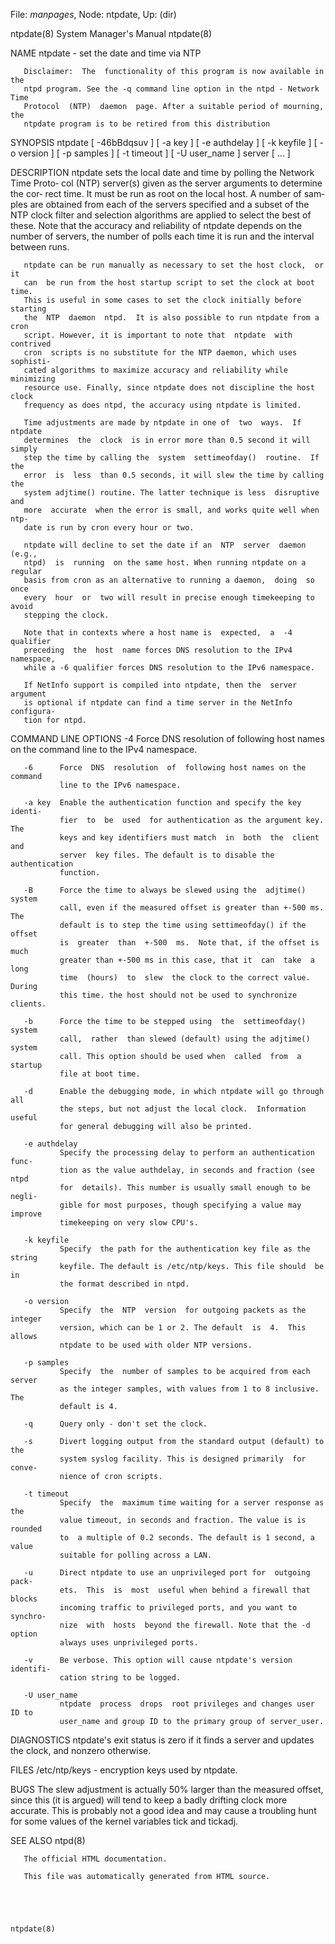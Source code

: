 File: *manpages*,  Node: ntpdate,  Up: (dir)

ntpdate(8)                  System Manager's Manual                 ntpdate(8)



NAME
       ntpdate - set the date and time via NTP


       Disclaimer:  The  functionality of this program is now available in the
       ntpd program. See the -q command line option in the ntpd - Network Time
       Protocol  (NTP)  daemon  page. After a suitable period of mourning, the
       ntpdate program is to be retired from this distribution


SYNOPSIS
       ntpdate [ -46bBdqsuv ] [ -a key ] [ -e authdelay ] [ -k keyfile ] [  -o
       version ] [ -p samples ] [ -t timeout ] [ -U user_name ] server [ ... ]


DESCRIPTION
       ntpdate sets the local date and time by polling the Network Time Proto‐
       col (NTP) server(s) given as the server arguments to determine the cor‐
       rect  time.  It must be run as root on the local host. A number of sam‐
       ples are obtained from each of the servers specified and  a  subset  of
       the NTP clock filter and selection algorithms are applied to select the
       best of these. Note  that  the  accuracy  and  reliability  of  ntpdate
       depends  on  the number of servers, the number of polls each time it is
       run and the interval between runs.

       ntpdate can be run manually as necessary to set the host clock,  or  it
       can  be run from the host startup script to set the clock at boot time.
       This is useful in some cases to set the clock initially before starting
       the  NTP  daemon  ntpd.  It is also possible to run ntpdate from a cron
       script. However, it is important to note that  ntpdate  with  contrived
       cron  scripts is no substitute for the NTP daemon, which uses sophisti‐
       cated algorithms to maximize accuracy and reliability while  minimizing
       resource use. Finally, since ntpdate does not discipline the host clock
       frequency as does ntpd, the accuracy using ntpdate is limited.

       Time adjustments are made by ntpdate in one of  two  ways.  If  ntpdate
       determines  the  clock  is in error more than 0.5 second it will simply
       step the time by calling the  system  settimeofday()  routine.  If  the
       error  is  less  than 0.5 seconds, it will slew the time by calling the
       system adjtime() routine. The latter technique is less  disruptive  and
       more  accurate  when the error is small, and works quite well when ntp‐
       date is run by cron every hour or two.

       ntpdate will decline to set the date if an  NTP  server  daemon  (e.g.,
       ntpd)  is  running  on the same host. When running ntpdate on a regular
       basis from cron as an alternative to running a daemon,  doing  so  once
       every  hour  or  two will result in precise enough timekeeping to avoid
       stepping the clock.

       Note that in contexts where a host name is  expected,  a  -4  qualifier
       preceding  the  host  name forces DNS resolution to the IPv4 namespace,
       while a -6 qualifier forces DNS resolution to the IPv6 namespace.

       If NetInfo support is compiled into ntpdate, then the  server  argument
       is optional if ntpdate can find a time server in the NetInfo configura‐
       tion for ntpd.


COMMAND LINE OPTIONS
       -4      Force DNS resolution of following host  names  on  the  command
               line to the IPv4 namespace.

       -6      Force  DNS  resolution  of  following host names on the command
               line to the IPv6 namespace.

       -a key  Enable the authentication function and specify the key  identi‐
               fier  to  be  used  for authentication as the argument key. The
               keys and key identifiers must match  in  both  the  client  and
               server  key files. The default is to disable the authentication
               function.

       -B      Force the time to always be slewed using the  adjtime()  system
               call, even if the measured offset is greater than +-500 ms. The
               default is to step the time using settimeofday() if the  offset
               is  greater  than  +-500  ms.  Note that, if the offset is much
               greater than +-500 ms in this case, that it  can  take  a  long
               time  (hours)  to  slew  the clock to the correct value. During
               this time. the host should not be used to synchronize clients.

       -b      Force the time to be stepped using  the  settimeofday()  system
               call,  rather  than slewed (default) using the adjtime() system
               call. This option should be used when  called  from  a  startup
               file at boot time.

       -d      Enable the debugging mode, in which ntpdate will go through all
               the steps, but not adjust the local clock.  Information  useful
               for general debugging will also be printed.

       -e authdelay
               Specify the processing delay to perform an authentication func‐
               tion as the value authdelay, in seconds and fraction (see  ntpd
               for  details). This number is usually small enough to be negli‐
               gible for most purposes, though specifying a value may  improve
               timekeeping on very slow CPU's.

       -k keyfile
               Specify  the path for the authentication key file as the string
               keyfile. The default is /etc/ntp/keys. This file should  be  in
               the format described in ntpd.

       -o version
               Specify  the  NTP  version  for outgoing packets as the integer
               version, which can be 1 or 2. The default  is  4.  This  allows
               ntpdate to be used with older NTP versions.

       -p samples
               Specify  the  number of samples to be acquired from each server
               as the integer samples, with values from 1 to 8 inclusive.  The
               default is 4.

       -q      Query only - don't set the clock.

       -s      Divert logging output from the standard output (default) to the
               system syslog facility. This is designed primarily  for  conve‐
               nience of cron scripts.

       -t timeout
               Specify  the  maximum time waiting for a server response as the
               value timeout, in seconds and fraction. The value is is rounded
               to  a multiple of 0.2 seconds. The default is 1 second, a value
               suitable for polling across a LAN.

       -u      Direct ntpdate to use an unprivileged port for  outgoing  pack‐
               ets.  This  is  most  useful when behind a firewall that blocks
               incoming traffic to privileged ports, and you want to  synchro‐
               nize  with  hosts  beyond the firewall. Note that the -d option
               always uses unprivileged ports.

       -v      Be verbose. This option will cause ntpdate's version  identifi‐
               cation string to be logged.

       -U user_name
               ntpdate  process  drops  root privileges and changes user ID to
               user_name and group ID to the primary group of server_user.


DIAGNOSTICS
       ntpdate's exit status is zero if it finds  a  server  and  updates  the
       clock, and nonzero otherwise.


FILES
       /etc/ntp/keys - encryption keys used by ntpdate.


BUGS
       The  slew  adjustment  is actually 50% larger than the measured offset,
       since this (it is argued) will tend to keep a badly drifting clock more
       accurate.  This  is  probably not a good idea and may cause a troubling
       hunt for some values of the kernel variables tick and tickadj.

SEE ALSO
       ntpd(8)

       The official HTML documentation.

       This file was automatically generated from HTML source.




                                                                    ntpdate(8)
